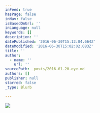 ```yaml
---
inFeed: true
hasPage: false
inNav: false
isBasedOnUrl: ''
inLanguage: null
keywords: []
description: ''
datePublished: '2016-06-30T15:12:04.664Z'
dateModified: '2016-06-30T15:02:02.083Z'
title: ''
author:
  - name: ''
    url: ''
sourcePath: _posts/2016-01-20-eye.md
authors: []
publisher: null
starred: false
_type: Blurb

---
```

![](https://the-grid-user-content.s3-us-west-2.amazonaws.com/866c5b0a-fd1c-46b5-91c9-9eca6bdb9027.jpg)